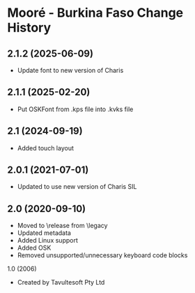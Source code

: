 Mooré - Burkina Faso Change History
====================

2.1.2 (2025-06-09)
------------------
* Update font to new version of Charis

2.1.1 (2025-02-20)
------------------
* Put OSKFont from .kps file into .kvks file

2.1 (2024-09-19)
----------------
* Added touch layout

2.0.1 (2021-07-01)
----------------
* Updated to use new version of Charis SIL

2.0 (2020-09-10)
----------------
* Moved to \release from \legacy
* Updated metadata
* Added Linux support
* Added OSK
* Removed unsupported/unnecessary keyboard code blocks

1.0 (2006)
* Created by Tavultesoft Pty Ltd
